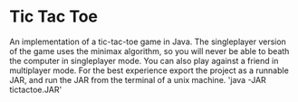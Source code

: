 # Tic Tac Toe

An implementation of a tic-tac-toe game in Java. The singleplayer version of the game uses the minimax algorithm, so you will never be able to beath the computer in singleplayer mode. You can also play against a friend in multiplayer mode. For the best experience export the project as a runnable JAR, and run the JAR from the terminal of a unix machine.
'java -JAR tictactoe.JAR'
